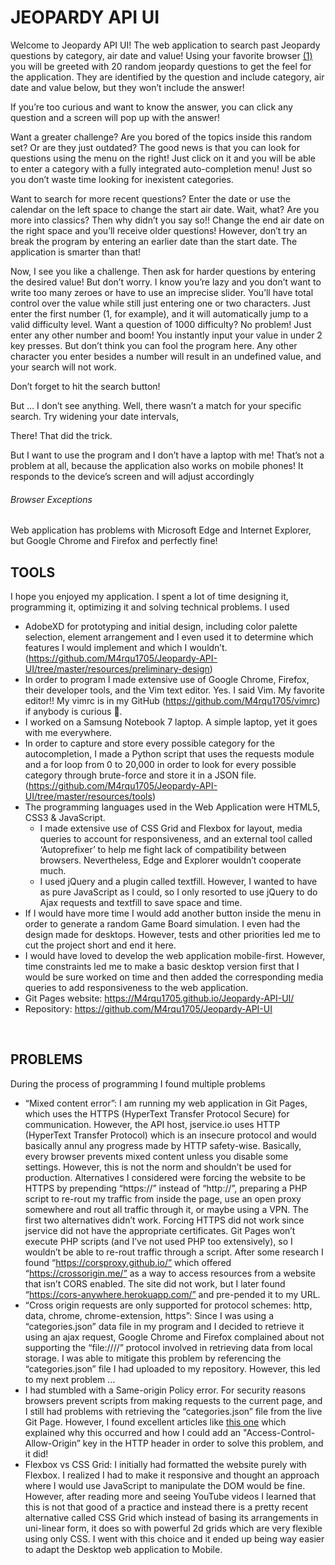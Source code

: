 # JEOPARDY API UI

Welcome to Jeopardy API UI! The web application to search past Jeopardy questions by category, air date and value! 
Using your favorite browser [(1)](#Exceptions) you will be greeted with 20 random jeopardy questions to get the feel for the application. They are identified by the question and include category, air date and value below, but they won’t include the answer!
 
If you’re too curious and want to know the answer, you can click any question and a screen will pop up with the answer! 
 
Want a greater challenge? Are you bored of the topics inside this random set? Or are they just outdated? The good news is that you can look for questions using the menu on the right! Just click on it and you will be able to enter a category with a fully integrated auto-completion menu! Just so you don’t waste time looking for inexistent categories. 
 
Want to search for more recent questions? Enter the date or use the calendar on the left space to change the start air date. Wait, what? Are you more into classics? Then why didn’t you say so!! Change the end air date on the right space and you’ll receive older questions! However, don’t try an break the program by entering an earlier date than the start date. The application is smarter than that!
 
Now, I see you like a challenge. Then ask for harder questions by entering the desired value! But don’t worry. I know you’re lazy and you don’t want to write too many zeroes or have to use an imprecise slider. You’ll have total control over the value while still just entering one or two characters. Just enter the first number (1, for example), and it will automatically jump to a valid difficulty level. Want a question of 1000 difficulty? No problem! Just enter any other number and boom! You instantly input your value in under 2 key presses. But don’t think you can fool the program here. Any other character you enter besides a number will result in an undefined value, and your search will not work.
 
Don’t forget to hit the search button!
 
But … I don’t see anything. Well, there wasn’t a match for your specific search. Try widening your date intervals,
 
There! That did the trick. 

But I want to use the program and I don’t have a laptop with me! That’s not a problem at all, because the application also works on mobile phones! It responds to the device’s screen and will adjust accordingly
       
###### Browser Exceptions
Web application has problems with Microsoft Edge and Internet Explorer, but Google Chrome and Firefox and perfectly fine!

## TOOLS

I hope you enjoyed my application. I spent a lot of time designing it, programming it, optimizing it and solving technical problems. I used
*	AdobeXD for prototyping and initial design, including color palette selection, element arrangement and I even used it to determine which features I would implement and which I wouldn’t. (https://github.com/M4rqu1705/Jeopardy-API-UI/tree/master/resources/preliminary-design) 
*	In order to program I made extensive use of Google Chrome, Firefox, their developer tools, and the Vim text editor. Yes. I said Vim. My favorite editor!! My vimrc is in my GitHub (https://github.com/M4rqu1705/vimrc) if anybody is curious 👀.
*	I worked on a Samsung Notebook 7 laptop. A simple laptop, yet it goes with me everywhere.
*	In order to capture and store every possible category for the autocompletion, I made a Python script that uses the requests module and a for loop from 0 to 20,000 in order to look for every possible category through brute-force and store it in a JSON file. (https://github.com/M4rqu1705/Jeopardy-API-UI/tree/master/resources/tools) 
*	The programming languages used in the Web Application were HTML5, CSS3 & JavaScript. 
    *	I made extensive use of CSS Grid and Flexbox for layout, media queries to account for responsiveness, and an external tool called ‘Autoprefixer’ to help me fight lack of compatibility between browsers. Nevertheless, Edge and Explorer wouldn’t cooperate much.
    *	I used jQuery and a plugin called textfill. However, I wanted to have as pure JavaScript as I could, so I only resorted to use jQuery to do Ajax requests and textfill to save space and time.
*	If I would have more time I would add another button inside the menu in order to generate a random Game Board simulation. I even had the design made for desktops. However, tests and other priorities led me to cut the project short and end it here.
*	I would have loved to develop the web application mobile-first. However, time constraints led me to make a basic desktop version first that I would be sure worked on time and then added the corresponding media queries to add responsiveness to the web application. 
*	Git Pages website: https://M4rqu1705.github.io/Jeopardy-API-UI/ 
*	Repository: https://github.com/M4rqu1705/Jeopardy-API-UI

 
## PROBLEMS
During the process of programming I found multiple problems
*	“Mixed content error”: I am running my web application in Git Pages, which uses the HTTPS (HyperText Transfer Protocol Secure) for communication. However, the API host, jservice.io uses HTTP (HyperText Transfer Protocol) which is an insecure protocol and would basically annul any progress made by HTTP safety-wise. Basically, every browser prevents mixed content unless you disable some settings. However, this is not the norm and shouldn’t be used for production. Alternatives I considered were forcing the website to be HTTPS by prepending “https://” instead of “http://”, preparing a PHP script to re-rout my traffic from inside the page, use an open proxy somewhere and rout all traffic through it, or maybe using a VPN. The first two alternatives didn’t work. Forcing HTTPS did not work since jservice did not have the appropriate certificates. Git Pages won’t execute PHP scripts (and I’ve not used PHP too extensively), so I wouldn’t be able to re-rout traffic through a script. After some research I found “https://corsproxy.github.io/” which offered “https://crossorigin.me/” as a way to access resources from a website that isn’t CORS enabled. The site did not work, but I later found “https://cors-anywhere.herokuapp.com/” and pre-pended it to my URL. 
*	“Cross origin requests are only supported for protocol schemes: http, data, chrome, chrome-extension, https”: Since I was using a “categories.json” data file in my program and I decided to retrieve it using an ajax request, Google Chrome and Firefox complained about not supporting the “file:////” protocol involved in retrieving data from local storage. I was able to mitigate this problem by referencing the “categories.json” file I had uploaded to my repository. However, this led to my next problem …
*	I had stumbled with a Same-origin Policy error. For security reasons browsers prevent scripts from making requests to the current page, and I still had problems with retrieving the “categories.json” file from the live Git Page. However, I found excellent articles like [this one](https://medium.com/@dtkatz/3-ways-to-fix-the-cors-error-and-how-access-control-allow-origin-works-d97d55946d9) which explained why this occurred and how I could add an "Access-Control-Allow-Origin” key in the HTTP header in order to solve this problem, and it did!
*	Flexbox vs CSS Grid: I initially had formatted the website purely with Flexbox. I realized I had to make it responsive and thought an approach where I would use JavaScript to manipulate the DOM would be fine. However, after reading more and seeing YouTube videos I learned that this is not that good of a practice and instead there is a pretty recent alternative called CSS Grid which instead of basing its arrangements in uni-linear form, it does so with powerful 2d grids which are very flexible using only CSS. I went with this choice and it ended up being way easier to adapt the Desktop web application to Mobile.
